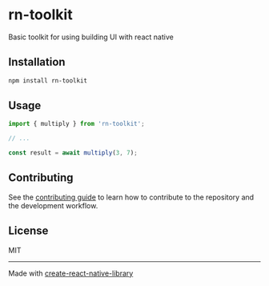# rn-toolkit

Basic toolkit for using building UI with react native

## Installation

```sh
npm install rn-toolkit
```

## Usage

```js
import { multiply } from 'rn-toolkit';

// ...

const result = await multiply(3, 7);
```

## Contributing

See the [contributing guide](CONTRIBUTING.md) to learn how to contribute to the repository and the development workflow.

## License

MIT

---

Made with [create-react-native-library](https://github.com/callstack/react-native-builder-bob)
